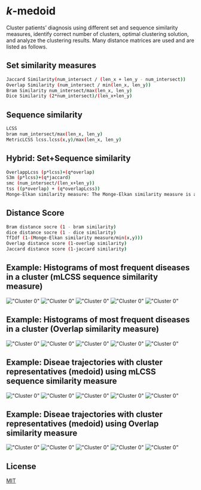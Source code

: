 # _k_-medoid
Cluster patients’ diagnosis using different set and sequence similarity measures, identify correct number of clusters, optimal clustering solution, and analyze the clustering results.
Many distance matrices are used and are listed as follows.

## Set similarity measures
```bash
Jaccard Similarity(num_intersect / (len_x + len_y - num_intersect))
Overlap Similarity (num_intersect / min(len_x, len_y))
Bram Similarity num_intersect/max(len_x, len_y)
Dice Similarity (2*num_intersect)/(len_x+len_y)
```

## Sequence similarity
```bash
LCSS 
bram num_intersect/max(len_x, len_y)
MetricLCSS lcss.lcss(x,y)/max(len_x, len_y)
```

## Hybrid: Set+Sequence similarity
```bash
OverlappLcss (p*lcss)+(q*overlap)
S3m (p*lcss)+(q*jaccard)
smc (num_intersect/(len_x+len_y))
tss ((p*overlap) + (q*overlapLcss))
Monge-Elkan similarity measure: The Monge-Elkan similarity measure is a type of hybrid similarity measure that combines the benefits of sequence-based and set-based methods. 
```


## Distance Score
```bash
Bram distance socre (1 - bram similarity)
dice distance socre (1 - dice similarity)
TfIdf (1-(Monge-Elkan similarity measure/min(x,y)))
Overlap distance score (1-overlap similarity)
Jaccard distance score (1-jaccard similarity)
```

## Example: Histograms of most frequent diseases in a cluster (mLCSS sequence similarity measure)
!["Cluster 0"](https://github.com/gulraizchoudhary/k-medoid/blob/main/k-medoids/visuals/toydata_mlcss_0_histogram.png)
!["Cluster 0"](https://github.com/gulraizchoudhary/k-medoid/blob/main/k-medoids/visuals/toydata_mlcss_1_histogram.png)
!["Cluster 0"](https://github.com/gulraizchoudhary/k-medoid/blob/main/k-medoids/visuals/toydata_mlcss_2_histogram.png)
!["Cluster 0"](https://github.com/gulraizchoudhary/k-medoid/blob/main/k-medoids/visuals/toydata_mlcss_3_histogram.png)
!["Cluster 0"](https://github.com/gulraizchoudhary/k-medoid/blob/main/k-medoids/visuals/toydata_mlcss_4_histogram.png)
## Example: Histograms of most frequent diseases in a cluster (Overlap similarity measure)
!["Cluster 0"](https://github.com/gulraizchoudhary/k-medoid/blob/main/k-medoids/visuals/toydata_overlap_in_cluster_0_histogram.png)
!["Cluster 0"](https://github.com/gulraizchoudhary/k-medoid/blob/main/k-medoids/visuals/toydata_overlap_in_cluster_1_histogram.png)
!["Cluster 0"](https://github.com/gulraizchoudhary/k-medoid/blob/main/k-medoids/visuals/toydata_overlap_in_cluster_2_histogram.png)
!["Cluster 0"](https://github.com/gulraizchoudhary/k-medoid/blob/main/k-medoids/visuals/toydata_overlap_in_cluster_3_histogram.png)
!["Cluster 0"](https://github.com/gulraizchoudhary/k-medoid/blob/main/k-medoids/visuals/toydata_overlap_in_cluster_4_histogram.png)


## Example: Diseae trajectories with cluster representatives (medoid) using mLCSS sequence similarity measure
!["Cluster 0"](https://github.com/gulraizchoudhary/k-medoid/blob/main/k-medoids/visuals/toydata_mlcss_0.png)
!["Cluster 0"](https://github.com/gulraizchoudhary/k-medoid/blob/main/k-medoids/visuals/toydata_mlcss_1.png)
!["Cluster 0"](https://github.com/gulraizchoudhary/k-medoid/blob/main/k-medoids/visuals/toydata_mlcss_2.png)
!["Cluster 0"](https://github.com/gulraizchoudhary/k-medoid/blob/main/k-medoids/visuals/toydata_mlcss_3.png)
!["Cluster 0"](https://github.com/gulraizchoudhary/k-medoid/blob/main/k-medoids/visuals/toydata_mlcss_4.png)

## Example: Diseae trajectories with cluster representatives (medoid) using Overlap similarity measure
!["Cluster 0"](https://github.com/gulraizchoudhary/k-medoid/blob/main/k-medoids/visuals/toydata_overlap_0.png)
!["Cluster 0"](https://github.com/gulraizchoudhary/k-medoid/blob/main/k-medoids/visuals/toydata_overlap_1.png)
!["Cluster 0"](https://github.com/gulraizchoudhary/k-medoid/blob/main/k-medoids/visuals/toydata_overlap_2.png)
!["Cluster 0"](https://github.com/gulraizchoudhary/k-medoid/blob/main/k-medoids/visuals/toydata_overlap_3.png)
!["Cluster 0"](https://github.com/gulraizchoudhary/k-medoid/blob/main/k-medoids/visuals/toydata_overlap_4.png)

## License
[MIT](https://choosealicense.com/licenses/mit/)